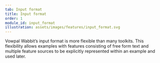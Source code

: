 ```yaml
---
tab: Input format
title: Input format
order: 1
module_id: input_format
illustration: assets/images/features/input_format.svg
---
```


Vowpal Wabbit’s input format is more flexible than many toolkits. This flexibility allows examples with features consisting of free form text and multiple feature sources to be explicitly represented within an example and used later.
